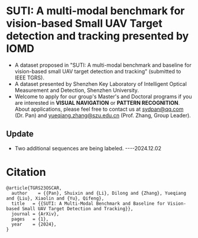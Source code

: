 # SUTI: A multi-modal benchmark for vision-based Small UAV Target detection and tracking presented by IOMD
* A dataset proposed in "SUTI: A multi-modal benchmark and baseline for vision-based small UAV target detection and tracking" (submitted to IEEE TGRS).
* A dataset presented by Shenzhen Key Laboratory of Intelligent Optical Measurement and Detection, Shenzhen University.
* Welcome to apply for our group's Master's and Doctoral programs if you are interested in **VISUAL NAVIGATION** or **PATTERN RECOGNITION**. About applications, please feel free to contact us at sydpan@qq.com (Dr. Pan) and yueqiang.zhang@szu.edu.cn (Prof. Zhang, Group Leader).
## Update
* Two additional sequences are being labeled. ----2024.12.02

# Citation
```
@article{TGRS23OSCAR,
  author    = {{Pan}, Shuixin and {Li}, Dilong and {Zhang}, Yueqiang and {Liu}, Xiaolin and {Yu}, Qifeng},
  title   = {{SUTI: A Multi-Modal Benchmark and Baseline for Vision-based Small UAV Target Detection and Tracking}},
  journal = {ArXiv},
  pages   = {1},
  year    = {2024},
}
```
